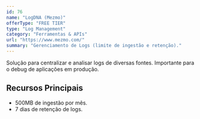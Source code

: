 ```yaml
---
id: 76
name: "LogDNA (Mezmo)"
offerType: "FREE TIER"
type: "Log Management"
category: "Ferramentas & APIs"
url: "https://www.mezmo.com/"
summary: "Gerenciamento de Logs (limite de ingestão e retenção)."
---
```


Solução para centralizar e analisar logs de diversas fontes. Importante para o debug de aplicações em produção.

## Recursos Principais

- 500MB de ingestão por mês.
- 7 dias de retenção de logs.
